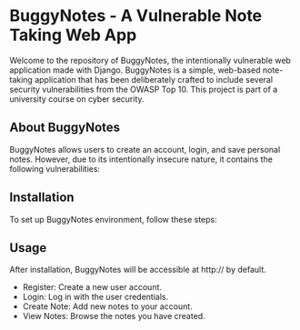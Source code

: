 # BuggyNotes - A Vulnerable Note Taking Web App

Welcome to the repository of BuggyNotes, the intentionally vulnerable web application made with Django. BuggyNotes is a simple, web-based note-taking application that has been deliberately crafted to include several security vulnerabilities from the OWASP Top 10. This project is part of a university course on cyber security.

## About BuggyNotes

BuggyNotes allows users to create an account, login, and save personal notes. However, due to its intentionally insecure nature, it contains the following vulnerabilities:

## Installation
To set up BuggyNotes environment, follow these steps:

## Usage
After installation, BuggyNotes will be accessible at http:// by default.

 - Register: Create a new user account.
 - Login: Log in with the user credentials.
 - Create Note: Add new notes to your account.
 - View Notes: Browse the notes you have created.
